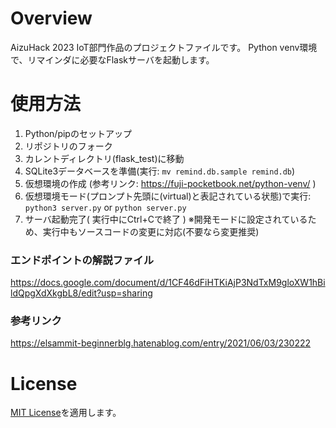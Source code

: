 # Overview

AizuHack 2023 IoT部門作品のプロジェクトファイルです。
Python venv環境で、リマインダに必要なFlaskサーバを起動します。

# 使用方法
1. Python/pipのセットアップ
1. リポジトリのフォーク
1. カレントディレクトリ(flask_test)に移動
1. SQLite3データベースを準備(実行: `mv remind.db.sample remind.db`)
1. 仮想環境の作成 (参考リンク: https://fuji-pocketbook.net/python-venv/ )
1. 仮想環境モード(プロンプト先頭に(virtual)と表記されている状態)で実行: `python3 server.py` or `python server.py`
1. サーバ起動完了( 実行中にCtrl+Cで終了 ) ※開発モードに設定されているため、実行中もソースコードの変更に対応(不要なら変更推奨)

### エンドポイントの解説ファイル
https://docs.google.com/document/d/1CF46dFiHTKiAjP3NdTxM9gloXW1hBildQpgXdXkgbL8/edit?usp=sharing

### 参考リンク
https://elsammit-beginnerblg.hatenablog.com/entry/2021/06/03/230222

# License
[MIT License](LICENSE)を適用します。

